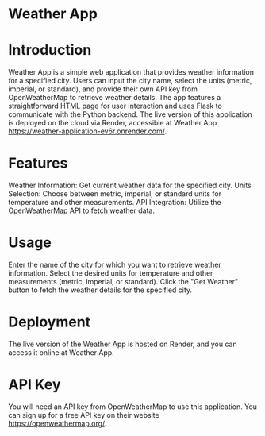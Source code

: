 # Weather App
# Introduction
Weather App is a simple web application that provides weather information for a specified city. Users can input the city name, select the units (metric, imperial, or standard), and provide their own API key from OpenWeatherMap to retrieve weather details. The app features a straightforward HTML page for user interaction and uses Flask to communicate with the Python backend. The live version of this application is deployed on the cloud via Render, accessible at Weather App https://weather-application-ev6r.onrender.com/.

# Features
Weather Information: Get current weather data for the specified city.
Units Selection: Choose between metric, imperial, or standard units for temperature and other measurements.
API Integration: Utilize the OpenWeatherMap API to fetch weather data.

# Usage
Enter the name of the city for which you want to retrieve weather information.
Select the desired units for temperature and other measurements (metric, imperial, or standard).
Click the "Get Weather" button to fetch the weather details for the specified city.

# Deployment
The live version of the Weather App is hosted on Render, and you can access it online at Weather App.

# API Key
You will need an API key from OpenWeatherMap to use this application. You can sign up for a free API key on their website https://openweathermap.org/.
